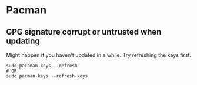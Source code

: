 # Pacman

## GPG signature corrupt or untrusted when updating

Might happen if you haven't updated in a while. Try refreshing the keys first.

```
sudo pacaman-keys --refresh
# OR
sudo pacman-keys --refresh-keys
```
